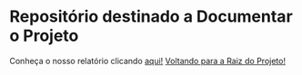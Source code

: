 # Repositório destinado a Documentar o Projeto
Conheça o nosso relatório clicando [aqui!](https://github.com/ADA-Hack-Grupo-DD3/Documentacao/blob/main/relatorio_dd3.docx)
[Voltando para a Raiz do Projeto!](https://github.com/ADA-Hack-Grupo-DD3/main-hackton)
